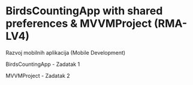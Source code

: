 # BirdsCountingApp with shared preferences & MVVMProject (RMA-LV4)
Razvoj mobilnih aplikacija (Mobile Development)

BirdsCountingApp - Zadatak 1

MVVMProject - Zadatak 2
